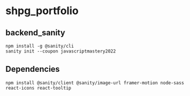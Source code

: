 # shpg_portfolio

## backend_sanity
```
npm install -g @sanity/cli
sanity init --coupon javascriptmastery2022
```

## Dependencies

```
npm install @sanity/client @sanity/image-url framer-motion node-sass react-icons react-tooltip
```
